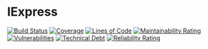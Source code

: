 # IExpress 
[![Build Status](https://odairdantas.visualstudio.com/IExpress/_apis/build/status/IExpress%20-%20CI?branchName=master)](https://odairdantas.visualstudio.com/IExpress/_build/latest?definitionId=3&branchName=master)
[![Coverage](https://sonarcloud.io/api/project_badges/measure?project=OdairDantas_IExpress&metric=coverage)](https://sonarcloud.io/dashboard?id=OdairDantas_IExpress) [![Lines of Code](https://sonarcloud.io/api/project_badges/measure?project=OdairDantas_IExpress&metric=ncloc)](https://sonarcloud.io/dashboard?id=OdairDantas_IExpress) [![Maintainability Rating](https://sonarcloud.io/api/project_badges/measure?project=OdairDantas_IExpress&metric=sqale_rating)](https://sonarcloud.io/dashboard?id=OdairDantas_IExpress) [![Vulnerabilities](https://sonarcloud.io/api/project_badges/measure?project=OdairDantas_IExpress&metric=vulnerabilities)](https://sonarcloud.io/dashboard?id=OdairDantas_IExpress) [![Technical Debt](https://sonarcloud.io/api/project_badges/measure?project=OdairDantas_IExpress&metric=sqale_index)](https://sonarcloud.io/dashboard?id=OdairDantas_IExpress)
[![Reliability Rating](https://sonarcloud.io/api/project_badges/measure?project=OdairDantas_IExpress&metric=reliability_rating)](https://sonarcloud.io/dashboard?id=OdairDantas_IExpress)

